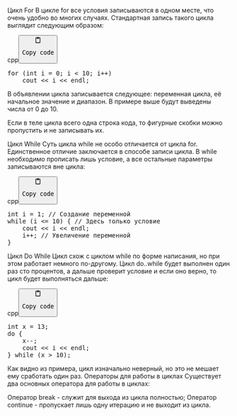<p>Цикл For
В цикле for все условия записываются в одном месте, что очень удобно во многих случаях. 
Стандартная запись такого цикла выглядит следующим образом:</p>
<div class="code-element"><div class="lang-line"><text>cpp</text><button class="copy-code-button" onclick="copyCode(this)"><svg style="width: 1.2em;height: 1.2em;" aria-hidden="true" xmlns="http://www.w3.org/2000/svg" fill="none" viewBox="0 0 24 24"><path stroke="currentColor" stroke-linecap="round" stroke-linejoin="round" stroke-width="2" d="M15 4h3a1 1 0 0 1 1 1v15a1 1 0 0 1-1 1H6a1 1 0 0 1-1-1V5a1 1 0 0 1 1-1h3m0 3h6m-5-4v4h4V3h-4Z"/></svg><pre>Copy code</pre></button></div><div class="code"><div class="highlight"><pre><span></span><span class="k">for</span><span class="w"> </span><span class="p">(</span><span class="kt">int</span><span class="w"> </span><span class="n">i</span><span class="w"> </span><span class="o">=</span><span class="w"> </span><span class="mi">0</span><span class="p">;</span><span class="w"> </span><span class="n">i</span><span class="w"> </span><span class="o">&lt;</span><span class="w"> </span><span class="mi">10</span><span class="p">;</span><span class="w"> </span><span class="n">i</span><span class="o">++</span><span class="p">)</span>
<span class="w">    </span><span class="n">cout</span><span class="w"> </span><span class="o">&lt;&lt;</span><span class="w"> </span><span class="n">i</span><span class="w"> </span><span class="o">&lt;&lt;</span><span class="w"> </span><span class="n">endl</span><span class="p">;</span>
</pre></div></div></div>

<p>В объявлении цикла записывается следующее: переменная цикла, её начальное значение и диапазон. 
В примере выше будут выведены числа от 0 до 10.</p>
<p>Если в теле цикла всего одна строка кода, то фигурные скобки можно пропустить и не записывать их.</p>
<p>Цикл While
Суть цикла while не особо отличается от цикла for. Единственное отличие заключается в способе записи цикла. 
В while необходимо прописать лишь условие, а все остальные параметры записываются вне цикла:</p>
<div class="code-element"><div class="lang-line"><text>cpp</text><button class="copy-code-button" onclick="copyCode(this)"><svg style="width: 1.2em;height: 1.2em;" aria-hidden="true" xmlns="http://www.w3.org/2000/svg" fill="none" viewBox="0 0 24 24"><path stroke="currentColor" stroke-linecap="round" stroke-linejoin="round" stroke-width="2" d="M15 4h3a1 1 0 0 1 1 1v15a1 1 0 0 1-1 1H6a1 1 0 0 1-1-1V5a1 1 0 0 1 1-1h3m0 3h6m-5-4v4h4V3h-4Z"/></svg><pre>Copy code</pre></button></div><div class="code"><div class="highlight"><pre><span></span><span class="kt">int</span><span class="w"> </span><span class="n">i</span><span class="w"> </span><span class="o">=</span><span class="w"> </span><span class="mi">1</span><span class="p">;</span><span class="w"> </span><span class="c1">// Создание переменной</span>
<span class="k">while</span><span class="w"> </span><span class="p">(</span><span class="n">i</span><span class="w"> </span><span class="o">&lt;=</span><span class="w"> </span><span class="mi">10</span><span class="p">)</span><span class="w"> </span><span class="p">{</span><span class="w"> </span><span class="c1">// Здесь только условие</span>
<span class="w">    </span><span class="n">cout</span><span class="w"> </span><span class="o">&lt;&lt;</span><span class="w"> </span><span class="n">i</span><span class="w"> </span><span class="o">&lt;&lt;</span><span class="w"> </span><span class="n">endl</span><span class="p">;</span>
<span class="w">    </span><span class="n">i</span><span class="o">++</span><span class="p">;</span><span class="w"> </span><span class="c1">// Увеличение переменной</span>
<span class="p">}</span>
</pre></div></div></div>

<p>Цикл Do While
Цикл схож с циклом while по форме написания, но при этом работает немного по-другому. 
Цикл do..while будет выполнен один раз сто процентов, а дальше проверит условие и если оно верно, то цикл будет выполняться дальше:</p>
<div class="code-element"><div class="lang-line"><text>cpp</text><button class="copy-code-button" onclick="copyCode(this)"><svg style="width: 1.2em;height: 1.2em;" aria-hidden="true" xmlns="http://www.w3.org/2000/svg" fill="none" viewBox="0 0 24 24"><path stroke="currentColor" stroke-linecap="round" stroke-linejoin="round" stroke-width="2" d="M15 4h3a1 1 0 0 1 1 1v15a1 1 0 0 1-1 1H6a1 1 0 0 1-1-1V5a1 1 0 0 1 1-1h3m0 3h6m-5-4v4h4V3h-4Z"/></svg><pre>Copy code</pre></button></div><div class="code"><div class="highlight"><pre><span></span><span class="kt">int</span><span class="w"> </span><span class="n">x</span><span class="w"> </span><span class="o">=</span><span class="w"> </span><span class="mi">13</span><span class="p">;</span>
<span class="k">do</span><span class="w"> </span><span class="p">{</span>
<span class="w">    </span><span class="n">x</span><span class="o">--</span><span class="p">;</span>
<span class="w">    </span><span class="n">cout</span><span class="w"> </span><span class="o">&lt;&lt;</span><span class="w"> </span><span class="n">i</span><span class="w"> </span><span class="o">&lt;&lt;</span><span class="w"> </span><span class="n">endl</span><span class="p">;</span>
<span class="p">}</span><span class="w"> </span><span class="k">while</span><span class="w"> </span><span class="p">(</span><span class="n">x</span><span class="w"> </span><span class="o">&gt;</span><span class="w"> </span><span class="mi">10</span><span class="p">);</span>
</pre></div></div></div>

<p>Как видно из примера, цикл изначально неверный, но это не мешает ему сработать один раз.
Операторы для работы в циклах
Существует два основных оператора для работы в циклах:</p>
<p>Оператор break - служит для выхода из цикла полностью;
Оператор continue - пропускает лишь одну итерацию и не выходит из цикла.</p>